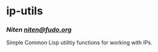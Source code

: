 # ip-utils
### _Niten <niten@fudo.org>_

Simple Common Lisp utilitiy functions for working with IPs.
